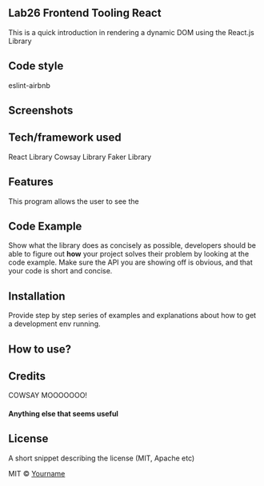 ## Lab26 Frontend Tooling React
This is a quick introduction in rendering a dynamic DOM using the React.js Library

## Code style
eslint-airbnb
 
## Screenshots


## Tech/framework used
React Library
Cowsay Library
Faker Library

## Features

This program allows the user to see the 
## Code Example
Show what the library does as concisely as possible, developers should be able to figure out **how** your project solves their problem by looking at the code example. Make sure the API you are showing off is obvious, and that your code is short and concise.

## Installation
Provide step by step series of examples and explanations about how to get a development env running.

## How to use?


## Credits
COWSAY MOOOOOOO!

#### Anything else that seems useful

## License
A short snippet describing the license (MIT, Apache etc)

MIT © [Yourname]()